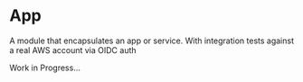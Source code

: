 # App

A module that encapsulates an app or service. With integration tests against a real AWS account via OIDC
auth

Work in Progress...

